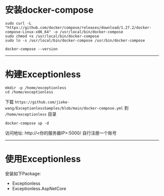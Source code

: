 # 安装docker-compose
```shell
sudo curl -L "https://github.com/docker/compose/releases/download/1.27.2/docker-compose-Linux-x86_64" -o /usr/local/bin/docker-compose
sudo chmod +x /usr/local/bin/docker-compose
sudo ln -s /usr/local/bin/docker-compose /usr/bin/docker-compose

docker-compose --version
```

---

# 构建Exceptionless
```shell
mkdir -p /home/exceptionless
cd /home/exceptionless
```

下载 `https://github.com/jieke-wang/ExceptionlessSamples/blob/main/docker-compose.yml` 到 `/home/exceptionless` 目录

```shell
docker-compose up -d
```

访问地址: http://<你的服务器IP>:5000/
自行注册一个账号

---

# 使用Exceptionless
安装如下Package:
- Exceptionless
- Exceptionless.AspNetCore
